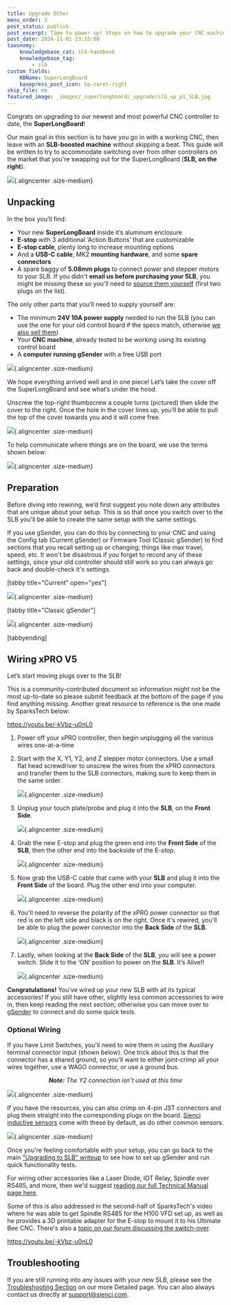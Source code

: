 ```yaml
---
title: Upgrade Other
menu_order: 3
post_status: publish
post_excerpt: Time to power up! Steps on how to upgrade your CNC machine from your old control system to the SuperLongBoard, like the xPRO V5.
post_date: 2024-11-01 23:15:00
taxonomy:
    knowledgebase_cat: slb-handbook
    knowledgebase_tag:
        - slb
custom_fields:
    KBName: SuperLongBoard
    basepress_post_icon: bp-caret-right
skip_file: no
featured_image: _images/_superlongboard/_upgrade/slb_up_p1_SLB.jpg
---
```


Congrats on upgrading to our newest and most powerful CNC controller to date, the **SuperLongBoard**!

Our main goal in this section is to have you go in with a working CNC, then leave with an **SLB-boosted machine** without skipping a beat. This guide will be written to try to accommodate switching over from other controllers on the market that you're swapping out for the SuperLongBoard (**SLB, on the right**).

![](/_images/_superlongboard/_upgrade/slb_up_p1_SLB.jpg){.aligncenter .size-medium}

## Unpacking

In the box you’ll find:

- Your new **SuperLongBoard** inside it’s aluminum enclosure
- **E-stop** with 3 additional ‘Action Buttons’ that are customizable
- **E-stop cable**, plenty long to increase mounting options
- And a **USB-C cable**, MK2 **mounting hardware**, and some **spare connectors**
- A spare baggy of **5.08mm plugs** to connect power and stepper motors to your SLB. If you didn't **email us before purchasing your SLB**, you might be missing these so you'll need to <a href="https://resources.sienci.com/view/slb-manual/#connectors-list" target="_blank" rel="noopener">source them yourself</a> (first two plugs on the list).

The only other parts that you’ll need to supply yourself are:

- The minimum **24V 10A power supply** needed to run the SLB (you can use the one for your old control board if the specs match, otherwise <a href="https://sienci.com/product/24v-12-5a-power-adapter-for-110vac/" target="_blank" rel="noopener">we also sell them</a>)
- Your **CNC machine**, already tested to be working using its existing control board
- A **computer running gSender** with a free USB port

![](/_images/_superlongboard/_upgrade/slb_up_p2_Box.jpg){.aligncenter .size-medium}

We hope everything arrived well and in one piece! Let’s take the cover off the SuperLongBoard and see what’s under the hood.

Unscrew the top-right thumbscrew a couple turns (pictured) then slide the cover to the right. Once the hole in the cover lines up, you’ll be able to pull the top of the cover towards you and it will come free.

![](/_images/_superlongboard/_upgrade/slb_up_p2_open.png){.aligncenter .size-medium}

To help communicate where things are on the board, we use the terms shown below:

![](/_images/_superlongboard/_upgrade/slb_up_p4_TopBottom.jpg){.aligncenter .size-medium}

## Preparation

Before diving into rewiring, we’d first suggest you note down any attributes that are unique about your setup. This is so that once you switch over to the SLB you'll be able to create the same setup with the same settings.

If you use gSender, you can do this by connecting to your CNC and using the Config tab (Current gSender) or Firmware Tool (Classic gSender) to find sections that you recall setting up or changing; things like max travel, speed, etc. It won't be disastrous if you forget to record any of these settings, since your old controller should still work so you can always go back and double-check it's settings.

[tabby title="Current" open="yes"]

![](/_images/_superlongboard/_upgrade/slb_up_p3_FirmMaxTravel-newu.jpg){.aligncenter .size-medium}

[tabby title="Classic gSender"]

![](/_images/_superlongboard/_upgrade/slb_up_p3_FirmMaxTravel.jpg){.aligncenter .size-medium}

[tabbyending]

## Wiring xPRO V5

Let’s start moving plugs over to the SLB!

This is a community-contributed document so information might not be the most up-to-date so please submit feedback at the bottom of the page if you find anything missing. Another great resource to reference is the one made by SparksTech below:

https://youtu.be/-kVbz-u0nL0

1. Power off your xPRO controller, then begin unplugging all the various wires one-at-a-time
1. Start with the X, Y1, Y2, and Z stepper motor connectors. Use a small flat head screwdriver to unscrew the wires from the xPRO connectors and transfer them to the SLB connectors, making sure to keep them in the same order.

   ![](/_images/_superlongboard/_upgrade/slb_up_p7_Motors.jpg){.aligncenter .size-medium}
1. Unplug your touch plate/probe and plug it into the **SLB**, on the **Front Side**.

   ![](/_images/_superlongboard/_upgrade/slb_up_p8_Probe.jpg){.aligncenter .size-medium}
1. Grab the new E-stop and plug the green end into the **Front Side** of the **SLB**, then the other end into the backside of the E-stop.

   ![](/_images/_superlongboard/_upgrade/slb_up_p9_Estop.jpg){.aligncenter .size-medium}
1. Now grab the USB-C cable that came with your **SLB** and plug it into the **Front Side** of the board. Plug the other end into your computer.

   ![](/_images/_superlongboard/_upgrade/slb_up_p10_DoubleUSB.jpeg){.aligncenter .size-medium}
1. You'll need to reverse the polarity of the xPRO power connector so that red is on the left side and black is on the right. Once it's rewired, you'll be able to plug the power connector into the **Back Side** of the **SLB**.

   ![](/_images/_superlongboard/_upgrade/slb_up_p11_Power.jpg){.aligncenter .size-medium}
1. Lastly, when looking at the **Back Side** of the **SLB**, you will see a power switch. Slide it to the ‘ON’ position to power on the **SLB**. It’s Alive!!

   ![](/_images/_superlongboard/_upgrade/slb_up_p12_OnOff.jpg){.aligncenter .size-medium}

**Congratulations!** You’ve wired up your new SLB with all its typical accessories! If you still have other, slightly less common accessories to wire in, then keep reading the next section; otherwise you can move over to <a href="https://resources.sienci.com/view/slb-upgrading/#gSender" target="_blank" rel="noopener">gSender</a> to connect and do some quick tests.

### Optional Wiring

If you have Limit Switches, you'll need to wire them in using the Auxiliary terminal connector input (shown below). One trick about this is that the connector has a shared ground, so you'll want to either joint-crimp all your wires together, use a WAGO connector, or use a ground bus.

<p style="text-align: center;"><b><em>Note:</b> The Y2 connection isn’t used at this time</em></p>

![](/_images/_superlongboard/_upgrade/slb_up_p14_LimitSLB.jpg){.aligncenter .size-medium}

If you have the resources, you can also crimp on 4-pin JST connectors and plug them straight into the corresponding plugs on the board. <a href="https://sienci.com/product/inductive-sensor-kit-for-the-LongMill-mk2/" target="_blank" rel="noopener">Sienci inductive sensors</a> come with these by default, as do other common sensors.

![](/_images/_superlongboard/_upgrade/slb_up_p13_Limit.jpg){.aligncenter .size-medium}

Once you're feeling comfortable with your setup, you can go back to the main ["Upgrading to SLB" writeup](https://resources.sienci.com/view/slb-upgrading/#gsender) to see how to set up gSender and run quick functionality tests.

For wiring other accessories like a Laser Diode, IOT Relay, Spindle over RS485, and more, then we'd suggest <a href="https://resources.sienci.com/view/slb-manual/" target="_blank" rel="noopener">reading our full Technical Manual page here</a>.

Some of this is also addressed in the second-half of SparksTech's video where he was able to get Spindle RS485 for the H100 VFD set up, as well as he provides a 3D printable adapter for the E-stop to mount it to his Ultimate Bee CNC. There's also a <a href="https://forum.sienci.com/t/my-road-to-a-SuperLongBoard-from-xpro-v5/12877" target="_blank" rel="noopener">topic on our forum discussing the switch-over</a>.

https://youtu.be/-kVbz-u0nL0

## Troubleshooting

If you are still running into any issues with your new SLB, please see the <a href="https://resources.sienci.com/view/slb-manual/#troubleshooting">Troubleshooting Section</a> on our more Detailed page. You can also always contact us directly at <a href="mailto:support@sienci.com">support@sienci.com</a>.
